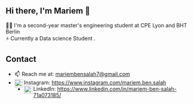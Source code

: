 ## Hi there, I'm Mariem 👋

👩‍🎓 I'm a second-year master's engineering student at CPE Lyon and BHT Berlin <br>
⚡ Currently a Data science Student .

## Contact

* 📫   Reach me at: mariembensalah7@gmail.com
* <img align="left" alt="Instagram" width="22px" src="https://cdn.jsdelivr.net/npm/simple-icons@v3/icons/instagram.svg" />Instagram: https://www.instagram.com/mariem.ben.salah
* <img align="left" alt="LinkedIn" width="22px" src="https://cdn.jsdelivr.net/npm/simple-icons@v3/icons/linkedin.svg" />LinkedIn: https://www.linkedin.com/in/mariem-ben-salah-71a073185/
